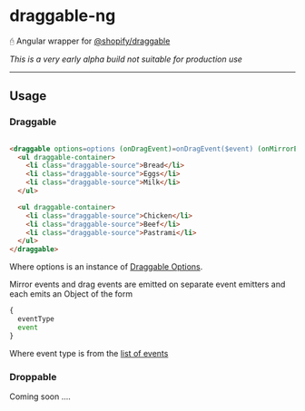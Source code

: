 # draggable-ng
🖯 Angular wrapper for [@shopify/draggable](https://github.com/Shopify/draggable)


_This is a very early alpha build not suitable for production use_

---
## Usage

### Draggable

```html

<draggable options=options (onDragEvent)=onDragEvent($event) (onMirrorEvent)=onMirrorEvent($event)>
  <ul draggable-container>
    <li class="draggable-source">Bread</li>
    <li class="draggable-source">Eggs</li>
    <li class="draggable-source">Milk</li>
  </ul>

  <ul draggable-container>
    <li class="draggable-source">Chicken</li>
    <li class="draggable-source">Beef</li>
    <li class="draggable-source">Pastrami</li>
  </ul>
</draggable>
```
Where options is an instance of [Draggable Options](https://github.com/Shopify/draggable/tree/master/src/Draggable#options).

Mirror events and drag events are emitted on separate event emitters and each emits an Object of the form
```javascript
{
  eventType
  event
}
```
Where event type is from the [list of events](https://github.com/Shopify/draggable/tree/master/src/Draggable#events)


### Droppable
Coming soon ....
